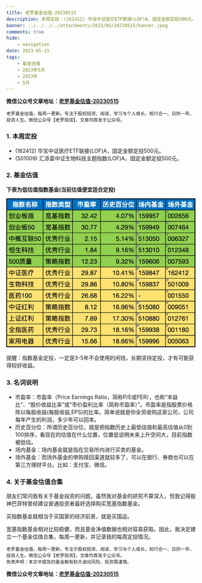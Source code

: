 ```yaml
---
title: 老罗基金估值-20230515
description: 本周定投：(162412) 华宝中证医疗ETF联接(LOF)A，固定金额定投500元。(501009) 汇添富中证生物科技主题指数(LOF)A，固定金额定投500元。
banner: ../../../../attachments/2023/05/20230515/banner.jpeg
comments: true
hide:
    - navigation
date: 2023-05-15
tags:
    - 基金估值
    - 2023年5月
    - 2023年
    - 5月
---
```


__微信公众号文章地址：[老罗基金估值-20230515](https://mp.weixin.qq.com/s/vJCyKecJ7jjtUE_lt07zTw)__

```
老罗基金估值，每周一更新。专注于股权投资、阅读、学习与个人成长，知行合一、日拱一卒、投资人生。微信公众号【老罗投资】，文章均首发于公众号。
```

### 1. 本周定投

+ (162412) 华宝中证医疗ETF联接(LOF)A，固定金额定投500元。
+ (501009) 汇添富中证生物科技主题指数(LOF)A，固定金额定投500元。

### 2. 基金估值

**下表为低估值指数基金(当前估值便宜适合定投)**

![低估值指数基金(当前估值便宜适合定投)](../../../attachments/2023/05/20230515/1.png)

<p class="smile_curve_notice">
    提醒：指数基金定投，一定是3-5年不会使用的闲钱，长期坚持定投，才有可能获得较好收益。
</p>

### 3. 名词说明

+ 市盈率：市盈率（Price Earnings Ratio，简称P/E或PER），也称“本益比”、“股价收益比率”或“市价盈利比率（简称市盈率）”。市盈率是指股票价格除以每股收益(每股收益,EPS)的比率。简单说就是你全资收购这家公司，公司每年产生的利润，多少年可以回本。
+ 历史百分位：所谓历史百分位，就是把指数历史上最低估值和最高估值从0到100排序，看现在的估值在什么位置，位置低说明未来上升空间大，目前指数被低估。
+ 场内基金：场内基金就是指在交易所内进行买卖的基金。
+ 场外基金：而场外基金的申购赎回渠道就较多了，可以在银行、券商也可以在第三方理财平台。比如：支付宝、微信。

### 4. 关于基金估值合集

朋友们常问我有关于基金投资的问题，虽然我对基金的研究不算深入，但我记得股神巴菲特曾经建议普通投资者最好选择购买宽基指数基金。

买指数基金就相当于买国家的经济前景，就是买国运。

宽基指数基金相对比较稳健，而且基金净值数据也相对容易获取。因此，我决定建立一个基金估值合集，每周一更新，并记录我的每周定投情况。

```
老罗基金估值，每周一更新。专注于股权投资、阅读、学习与个人成长，知行合一、日拱一卒、投资人生。微信公众号【老罗投资】，文章均首发于公众号。
免责声明：本文中提及的基金都有较大波动风险，投资需谨慎。
```

__微信公众号文章地址：[老罗基金估值-20230515](https://mp.weixin.qq.com/s/vJCyKecJ7jjtUE_lt07zTw)__
